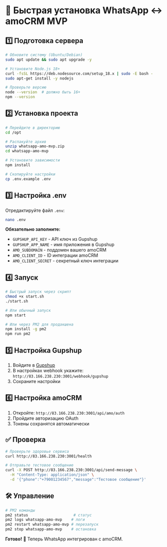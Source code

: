 # 🚀 Быстрая установка WhatsApp ↔ amoCRM MVP

## 1️⃣ Подготовка сервера

```bash
# Обновите систему (Ubuntu/Debian)
sudo apt update && sudo apt upgrade -y

# Установите Node.js 18+
curl -fsSL https://deb.nodesource.com/setup_18.x | sudo -E bash -
sudo apt-get install -y nodejs

# Проверьте версию
node --version  # должно быть 16+
npm --version
```

## 2️⃣ Установка проекта

```bash
# Перейдите в директорию
cd /opt

# Распакуйте архив
unzip whatsapp-amo-mvp.zip
cd whatsapp-amo-mvp

# Установите зависимости
npm install

# Скопируйте настройки
cp .env.example .env
```

## 3️⃣ Настройка .env

Отредактируйте файл `.env`:

```bash
nano .env
```

**Обязательно заполните:**
- `GUPSHUP_API_KEY` - API ключ из Gupshup
- `GUPSHUP_APP_NAME` - имя приложения в Gupshup  
- `AMO_SUBDOMAIN` - поддомен вашего amoCRM
- `AMO_CLIENT_ID` - ID интеграции amoCRM
- `AMO_CLIENT_SECRET` - секретный ключ интеграции

## 4️⃣ Запуск

```bash
# Быстрый запуск через скрипт
chmod +x start.sh
./start.sh

# Или обычный запуск
npm start

# Или через PM2 для продакшена
npm install -g pm2
npm run pm2
```

## 5️⃣ Настройка Gupshup

1. Войдите в [Gupshup](https://www.gupshup.io/whatsapp/dashboard)
2. В настройках webhook укажите: `http://83.166.238.230:3001/webhook/gupshup`
3. Сохраните настройки

## 6️⃣ Настройка amoCRM

1. Откройте: `http://83.166.238.230:3001/api/amo/auth`
2. Пройдите авторизацию OAuth
3. Токены сохранятся автоматически

## ✅ Проверка

```bash
# Проверьте здоровье сервиса
curl http://83.166.238.230:3001/health

# Отправьте тестовое сообщение
curl -X POST http://83.166.238.230:3001/api/send-message \
  -H "Content-Type: application/json" \
  -d '{"phone":"+79001234567","message":"Тестовое сообщение"}'
```

## 🛠 Управление

```bash
# PM2 команды
pm2 status                    # статус
pm2 logs whatsapp-amo-mvp    # логи  
pm2 restart whatsapp-amo-mvp # перезапуск
pm2 stop whatsapp-amo-mvp    # остановка
```

**Готово!** 🎉 Теперь WhatsApp интегрирован с amoCRM.
